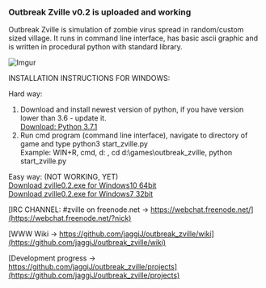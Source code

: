 ### Outbreak Zville v0.2 is uploaded and working  

Outbreak Zville is simulation of zombie virus spread in random/custom sized village.
It runs in command line interface, has basic ascii graphic and is written in procedural python with standard library.

![Imgur](https://i.imgur.com/d5SR4Qv.png)

INSTALLATION INSTRUCTIONS FOR WINDOWS:  

Hard way:

1. Download and install newest version of python, if you have version lower than 3.6 - update it.  
	[Download: Python 3.7.1](https://www.python.org/downloads/)
2. Run cmd program (command line interface), navigate to directory of game and type python3 start_zville.py  
	Example: WIN+R, cmd, d: , cd d:\games\outbreak_zville\, python start_zville.py
	
Easy way:  (NOT WORKING, YET)  
[Download zville0.2.exe for Windows10 64bit]()  
[Download zville0.2.exe for Windows7  32bit]()  


[IRC CHANNEL: #zville on freenode.net -> https://webchat.freenode.net/](https://webchat.freenode.net/?nick)

[WWW Wiki -> https://github.com/jaggiJ/outbreak_zville/wiki](https://github.com/jaggiJ/outbreak_zville/wiki)

[Development progress -> https://github.com/jaggiJ/outbreak_zville/projects](https://github.com/jaggiJ/outbreak_zville/projects)






